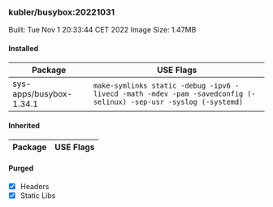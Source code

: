 ### kubler/busybox:20221031

Built: Tue Nov  1 20:33:44 CET 2022
Image Size: 1.47MB

#### Installed
Package | USE Flags
--------|----------
sys-apps/busybox-1.34.1 | `make-symlinks static -debug -ipv6 -livecd -math -mdev -pam -savedconfig (-selinux) -sep-usr -syslog (-systemd)`
#### Inherited
Package | USE Flags
--------|----------
#### Purged
- [x] Headers
- [x] Static Libs
